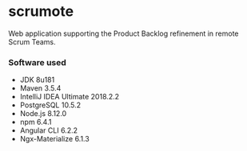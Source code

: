 # scrumote
Web application supporting the Product Backlog refinement in remote Scrum Teams.

### Software used
- JDK 8u181
- Maven 3.5.4
- IntelliJ IDEA Ultimate 2018.2.2
- PostgreSQL 10.5.2
- Node.js 8.12.0
- npm 6.4.1
- Angular CLI 6.2.2
- Ngx-Materialize 6.1.3